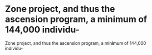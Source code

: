 # Zone project, and thus the ascension program, a minimum of 144,000 individu-

Zone project, and thus the ascension program, a minimum of 144,000 individu-